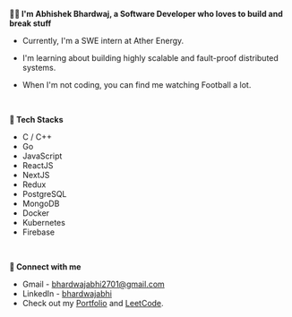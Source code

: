 <b>🧑‍💻 I'm Abhishek Bhardwaj, a Software Developer who loves to build and break stuff</b>
  
- Currently, I'm a SWE intern at Ather Energy.

- I'm learning about building highly scalable and fault-proof distributed systems.
  
- When I'm not coding, you can find me watching Football a lot.

<br/>    

<b>🚀 Tech Stacks</b>

- C / C++
- Go
- JavaScript
- ReactJS
- NextJS
- Redux
- PostgreSQL
- MongoDB
- Docker
- Kubernetes
- Firebase
 
<br/>   

<b>👋 Connect with me</b>

- Gmail - <a href="bhardwajabhi2701@gmail.com" target="_blank">bhardwajabhi2701@gmail.com</a>
- LinkedIn - <a href="https://linkedin.com/in/bhardwajabhi" target="_blank">bhardwajabhi</a>
- Check out my <a href="https://abhishekbhardwaj.netlify.app" target="_blank">Portfolio</a> and <a href="https://leetcode.com/bharabhi01/" target="_blank">LeetCode</a>.

<br/>  
